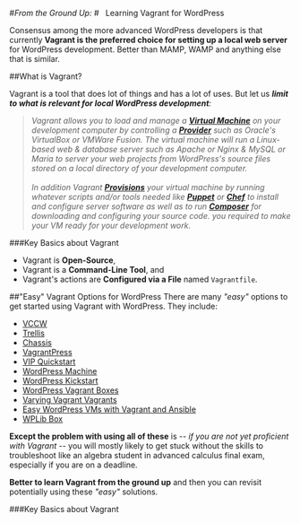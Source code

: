 #_From the Ground Up:_ 
#&nbsp;&nbsp;&nbsp;Learning Vagrant for WordPress 

Consensus among the more advanced WordPress developers is that currently **Vagrant is the preferred choice for setting up a local web server** for WordPress development. Better than MAMP, WAMP and anything else that is similar.

##What is Vagrant?

Vagrant is a tool that does lot of things and has a lot of uses. But let us _**limit to what is relevant for local WordPress development**:_

> _Vagrant allows you to load and manage a [**_Virtual Machine_**](https://en.wikipedia.org/wiki/Virtual_machine) on your development computer by controlling a [**_Provider_**](https://docs.vagrantup.com/v2/providers/) such as Oracle's VirtualBox or VMWare Fusion. The virtual machine will run a Linux-based web & database server such as Apache or Nginx & MySQL or Maria to server your web projects from WordPress's source files stored on a local directory of your development computer._
><br><br>
> _In addition Vagrant [_**Provisions**_](https://docs.vagrantup.com/v2/provisioning/index.html) your virtual machine by running whatever scripts and/or tools needed like [_**Puppet**_](https://puppetlabs.com/puppet/what-is-puppet) or [_**Chef**_](https://learn.chef.io/) to install and configure server software as well as to run [_**Composer**_](https://getcomposer.org/) for downloading and configuring your source code. you required to make your VM ready for your development work._

###Key Basics about Vagrant
- Vagrant is **Open-Source**, 
- Vagrant is a **Command-Line Tool**, and
- Vagrant's actions are **Configured via a File** named `Vagrantfile`.

##"Easy" Vagrant Options for WordPress
There are many _"easy"_ options to get started using Vagrant with WordPress. They include:

- [VCCW](http://vccw.cc)
- [Trellis](https://roots.io/trellis/)
- [Chassis](http://docs.chassis.io)
- [VagrantPress](https://github.com/vagrantpress)
- [VIP Quickstart](https://vip.wordpress.com/documentation/quickstart/)
- [WordPress Machine](https://github.com/audionerd/wordpress-machine)
- [WordPress Kickstart](https://github.com/jnettome/wordpress_kickstart)
- [WordPress Vagrant Boxes](https://github.com/tierra/wp-vagrant)
- [Varying Vagrant Vagrants](http://varyingvagrantvagrants.org)
- [Easy WordPress VMs with Vagrant and Ansible](https://github.com/jalefkowit/vagrant-ansible-wordpress)
- [WPLib Box](https://github.com/wplib/wplib-box/)

**Except the problem with using all of these** is -- _if you are not yet proficient with Vagrant_ -- you will mostly likely to get stuck without the skills to troubleshoot like an algebra student in advanced calculus final exam, especially if you are on a deadline.  

**Better to learn Vagrant from the ground up** and then you can revisit potentially using these _"easy"_ solutions.


###Key Basics about Vagrant

